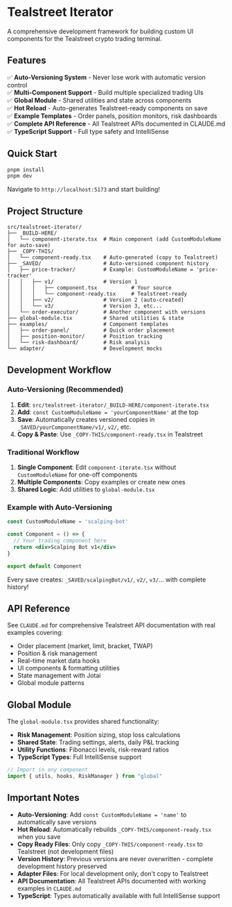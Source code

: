 # Tealstreet Iterator

A comprehensive development framework for building custom UI components for the Tealstreet crypto trading terminal.

## Features

✅ **Auto-Versioning System** - Never lose work with automatic version control  
✅ **Multi-Component Support** - Build multiple specialized trading UIs  
✅ **Global Module** - Shared utilities and state across components  
✅ **Hot Reload** - Auto-generates Tealstreet-ready components on save  
✅ **Example Templates** - Order panels, position monitors, risk dashboards  
✅ **Complete API Reference** - All Tealstreet APIs documented in CLAUDE.md  
✅ **TypeScript Support** - Full type safety and IntelliSense  

## Quick Start

```bash
pnpm install
pnpm dev
```

Navigate to `http://localhost:5173` and start building!

## Project Structure

```
src/tealstreet-iterator/
├── _BUILD-HERE/
│   └── component-iterate.tsx  # Main component (add CustomModuleName for auto-save)
├── _COPY-THIS/
│   └── component-ready.tsx    # Auto-generated (copy to Tealstreet)
├── _SAVED/                    # Auto-versioned component history
│   ├── price-tracker/         # Example: CustomModuleName = 'price-tracker'
│   │   ├── v1/                # Version 1
│   │   │   ├── component.tsx           # Your source
│   │   │   └── component-ready.tsx     # Tealstreet-ready
│   │   ├── v2/                # Version 2 (auto-created)
│   │   └── v3/                # Version 3, etc...
│   └── order-executor/        # Another component with versions
├── global-module.tsx          # Shared utilities & state
├── examples/                  # Component templates
│   ├── order-panel/           # Quick order placement
│   ├── position-monitor/      # Position tracking
│   └── risk-dashboard/        # Risk analysis
└── adapter/                   # Development mocks
```

## Development Workflow

### Auto-Versioning (Recommended)
1. **Edit**: `src/tealstreet-iterator/_BUILD-HERE/component-iterate.tsx`
2. **Add**: `const CustomModuleName = 'yourComponentName'` at the top
3. **Save**: Automatically creates versioned copies in `_SAVED/yourComponentName/v1/`, `v2/`, etc.
4. **Copy & Paste**: Use `_COPY-THIS/component-ready.tsx` in Tealstreet

### Traditional Workflow
1. **Single Component**: Edit `component-iterate.tsx` without `CustomModuleName` for one-off components
2. **Multiple Components**: Copy examples or create new ones
3. **Shared Logic**: Add utilities to `global-module.tsx`

### Example with Auto-Versioning
```jsx
const CustomModuleName = 'scalping-bot'

const Component = () => {
  // Your trading component here
  return <div>Scalping Bot v1</div>
}

export default Component
```
Every save creates: `_SAVED/scalpingBot/v1/`, `v2/`, `v3/`... with complete history!

## API Reference

See `CLAUDE.md` for comprehensive Tealstreet API documentation with real examples covering:

- Order placement (market, limit, bracket, TWAP)
- Position & risk management  
- Real-time market data hooks
- UI components & formatting utilities
- State management with Jotai
- Global module patterns

## Global Module

The `global-module.tsx` provides shared functionality:

- **Risk Management**: Position sizing, stop loss calculations
- **Shared State**: Trading settings, alerts, daily P&L tracking  
- **Utility Functions**: Fibonacci levels, risk-reward ratios
- **TypeScript Types**: Full IntelliSense support

```javascript
// Import in any component
import { utils, hooks, RiskManager } from "global"
```

## Important Notes

- **Auto-Versioning**: Add `const CustomModuleName = 'name'` to automatically save versions
- **Hot Reload**: Automatically rebuilds `_COPY-THIS/component-ready.tsx` when you save
- **Copy Ready Files**: Only copy `_COPY-THIS/component-ready.tsx` to Tealstreet (not development files)
- **Version History**: Previous versions are never overwritten - complete development history preserved
- **Adapter Files**: For local development only, don't copy to Tealstreet
- **API Documentation**: All Tealstreet APIs documented with working examples in `CLAUDE.md`
- **TypeScript**: Types automatically available with full IntelliSense support